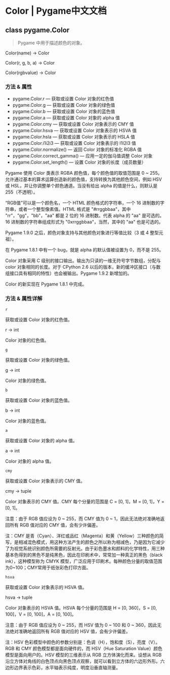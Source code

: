 # Color | Pygame中文文档

## class pygame.Color

>Pygame 中用于描述颜色的对象。

Color(name) -> Color

Color(r, g, b, a) -> Color

Color(rgbvalue) -> Color

### 方法 & 属性

* pygame.Color.r  —  获取或设置 Color 对象的红色值
* pygame.Color.g  —  获取或设置 Color 对象的绿色值
* pygame.Color.b  —  获取或设置 Color 对象的蓝色值
* pygame.Color.a  —  获取或设置 Color 对象的 alpha 值
* pygame.Color.cmy  —  获取或设置 Color 对象表示的 CMY 值
* pygame.Color.hsva  —  获取或设置 Color 对象表示的 HSVA 值
* pygame.Color.hsla  —  获取或设置 Color 对象表示的 HSLA 值
* pygame.Color.i1i2i3  —  获取或设置 Color 对象表示的 I1I2I3 值
* pygame.Color.normalize()  —  返回 Color 对象的标准化 RGBA 值
* pygame.Color.correct_gamma()  —  应用一定的伽马值调整 Color 对象
* pygame.Color.set_length()  —  设置 Color 对象的长度（成员数量）

Pygame 使用 Color 类表示 RGBA 颜色值，每个颜色值的取值范围是 0 ~ 255。允许通过基本的算术运算创造新的颜色值，支持转换为其他颜色空间，例如 HSV 或 HSL，并让你调整单个颜色通道。当没有给出 alpha 的值是什么，则默认是 255（不透明）。

“RGB值”可以是一个颜色名，一个 HTML 颜色格式的字符串，一个 16 进制数的字符串，或者一个整型像素值。HTML 格式是 "#rrggbbaa"，其中 "rr"，"gg"，"bb"，"aa" 都是 2 位的 16 进制数。代表 alpha 的 "aa" 是可选的。16 进制数的字符串组成形式为 "0xrrggbbaa"，当然，其中的 "aa" 也是可选的。

Pygame 1.9.0 之后，颜色对象支持与其他颜色对象进行等值比较（3 或 4 整型元祖）。

在 Pygame 1.8.1 中有一个 bug，就是 alpha 的默认值被设置为 0，而不是 255。

Color 对象采用 C 级别的接口输出。输出为只读的一维无符号字节数组，分配与 color 对象相同的长度。对于 CPython 2.6 以后的版本，新的缓冲区接口（与数组接口具有相同的特性）也会被输出。Pygame 1.9.2 新增加的。

Color 的新实现在 Pygame 1.8.1 中完成。

### 方法 & 属性详解

`r`

获取或设置 Color 对象的红色值。

r -> int

Color 对象的红色值。

`g`

获取或设置 Color 对象的绿色值。

g -> int

Color 对象的绿色值。

`b`

获取或设置 Color 对象的蓝色值。

b -> int

Color 对象的蓝色值。

`a`

获取或设置 Color 对象的 alpha 值。

a -> int

Color 对象的 alpha 值。

`cmy`

获取或设置 Color 对象表示的 CMY 值。

cmy -> tuple

Color 对象表示的 CMY 值。CMY 每个分量的范围是 C = [0, 1]，M = [0, 1]，Y = [0, 1]。

注意：由于 RGB 值应设为 0 ~ 255，而 CMY 值为 0 ~ 1，因此无法绝对准确地返回所有 RGB 值对应的 CMY 值，会有少许偏差。

注：CMY 是青（Cyan）、洋红或品红（Magenta）和黄（Yellow）三种颜色的简写，是相减混色模式，用这种方法产生的颜色之所以称为相减色，乃是因为它减少了为视觉系统识别颜色所需要的反射光。由于彩色墨水和颜料的化学特性，用三种基本色得到的黑色不是纯黑色，因此在印刷术中，常常加一种真正的黑色（black ink），这种模型称为 CMYK 模型，广泛应用于印刷术。每种颜色分量的取值范围为0~100；CMY常用于纸张彩色打印方面。

`hsva`

获取或设置 Color 对象表示的 HSVA 值。

hsva -> tuple

Color 对象表示的 HSVA 值。HSVA 每个分量的范围是 H = [0, 360]，S = [0, 100]，V = [0, 100]，A = [0, 100]。

注意：由于 RGB 值应设为 0 ~ 255，而 HSV 值为 0 ~ 100 和 0 ~ 360，因此无法绝对准确地返回所有 RGB 值对应的 HSV 值，会有少许偏差。

注：HSV 色彩模型中颜色的参数分别是：色调（H），饱和度（S），亮度（V）。RGB 和 CMY 颜色模型都是面向硬件的，而 HSV（Hue Saturation Value）颜色模型是面向用户的。HSV 模型的三维表示从 RGB 立方体演化而来。设想从 RGB 沿立方体对角线的白色顶点向黑色顶点观察，就可以看到立方体的六边形外形。六边形边界表示色彩，水平轴表示纯度，明度沿垂直轴测量。